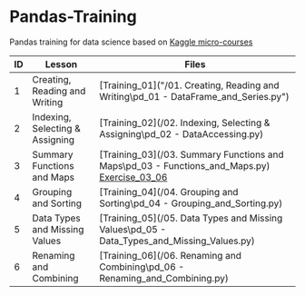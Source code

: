 # Pandas-Training

Pandas training for data science based on [Kaggle micro-courses](https://www.kaggle.com/learn/python)

ID | Lesson | Files
------------ | ------------ | -------------
1 | Creating, Reading and Writing | [Training_01]("/01. Creating, Reading and Writing\pd_01 - DataFrame_and_Series.py")
2 | Indexing, Selecting & Assigning | [Training_02](/02. Indexing, Selecting & Assigning\pd_02 - DataAccessing.py)
3 | Summary Functions and Maps | [Training_03](/03. Summary Functions and Maps\pd_03 - Functions_and_Maps.py) [Exercise_03_06](/)
4 | Grouping and Sorting | [Training_04](/04. Grouping and Sorting\pd_04 - Grouping_and_Sorting.py) | [Exercise_04_06](/)
5 | Data Types and Missing Values | [Training_05](/05. Data Types and Missing Values\pd_05 - Data_Types_and_Missing_Values.py)
6 | Renaming and Combining | [Training_06](/06. Renaming and Combining\pd_06 - Renaming_and_Combining.py)
